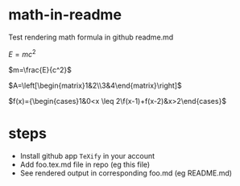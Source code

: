 # math-in-readme
Test rendering math formula in github readme.md

$E=mc^2$

$m=\frac{E}{c^2}$

$A=\left[\begin{matrix}1&2\\3&4\end{matrix}\right]$

$f(x)={\begin{cases}1&0<x \leq 2\\f(x-1)+f(x-2)&x>2\end{cases}$

# steps
* Install github app `TeXify` in your account
* Add foo.tex.md file in repo (eg this file)
* See rendered output in corresponding foo.md (eg README.md)
